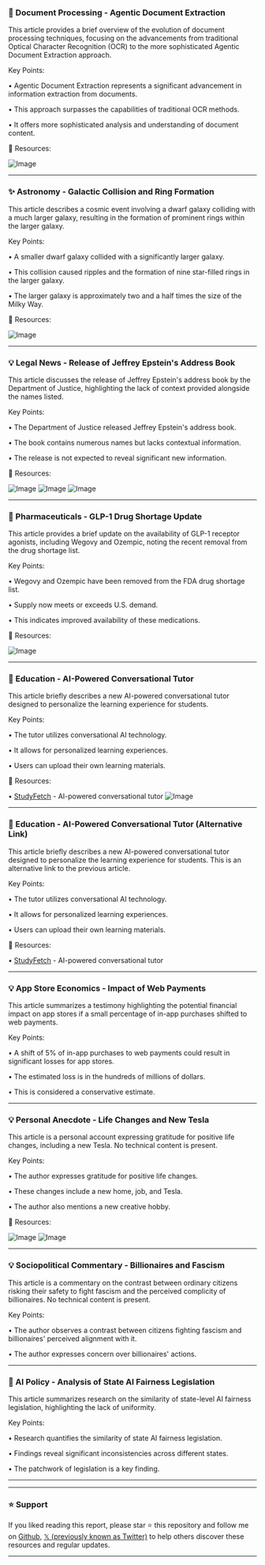 ### 🤖 Document Processing - Agentic Document Extraction

This article provides a brief overview of the evolution of document processing techniques, focusing on the advancements from traditional Optical Character Recognition (OCR) to the more sophisticated Agentic Document Extraction approach.

Key Points:

• Agentic Document Extraction represents a significant advancement in information extraction from documents.


• This approach surpasses the capabilities of traditional OCR methods.


•  It offers more sophisticated analysis and understanding of document content.


🔗 Resources:

![Image](https://pbs.twimg.com/ext_tw_video_thumb/1895182279884054528/pu/img/9zdsElC3voN_8ghZ.jpg)


---

### ✨ Astronomy - Galactic Collision and Ring Formation

This article describes a cosmic event involving a dwarf galaxy colliding with a much larger galaxy, resulting in the formation of prominent rings within the larger galaxy.

Key Points:

• A smaller dwarf galaxy collided with a significantly larger galaxy.


• This collision caused ripples and the formation of nine star-filled rings in the larger galaxy.


• The larger galaxy is approximately two and a half times the size of the Milky Way.


🔗 Resources:

![Image](https://pbs.twimg.com/media/GkzZwPeWYAA5FE4?format=jpg&name=small)


---

### 💡 Legal News - Release of Jeffrey Epstein's Address Book

This article discusses the release of Jeffrey Epstein's address book by the Department of Justice, highlighting the lack of context provided alongside the names listed.

Key Points:

• The Department of Justice released Jeffrey Epstein's address book.


• The book contains numerous names but lacks contextual information.


•  The release is not expected to reveal significant new information.


🔗 Resources:

![Image](https://pbs.twimg.com/media/Gk0UF8gWUAAOugu?format=jpg&name=small)
![Image](https://pbs.twimg.com/media/Gk0UgEXXUAAPe6r?format=jpg&name=small)
![Image](https://pbs.twimg.com/ext_tw_video_thumb/1895190928329003008/pu/img/nZLLSHR7oRFJn7gp?format=jpg&name=240x240)


---

### 🚀 Pharmaceuticals - GLP-1 Drug Shortage Update

This article provides a brief update on the availability of GLP-1 receptor agonists, including Wegovy and Ozempic, noting the recent removal from the drug shortage list.

Key Points:

• Wegovy and Ozempic have been removed from the FDA drug shortage list.


• Supply now meets or exceeds U.S. demand.


• This indicates improved availability of these medications.


🔗 Resources:

![Image](https://pbs.twimg.com/media/Gk0RRKZXcAA4b7-?format=jpg&name=small)


---

### 🤖 Education - AI-Powered Conversational Tutor

This article briefly describes a new AI-powered conversational tutor designed to personalize the learning experience for students.

Key Points:

• The tutor utilizes conversational AI technology.


• It allows for personalized learning experiences.


• Users can upload their own learning materials.


🔗 Resources:

• [StudyFetch](https://buff.ly/4kkPLna) - AI-powered conversational tutor
![Image](https://pbs.twimg.com/media/Gkz6FQcaoAQp1Nv?format=png&name=small)


---

### 🤖 Education - AI-Powered Conversational Tutor (Alternative Link)

This article briefly describes a new AI-powered conversational tutor designed to personalize the learning experience for students.  This is an alternative link to the previous article.

Key Points:

• The tutor utilizes conversational AI technology.


• It allows for personalized learning experiences.


• Users can upload their own learning materials.


🔗 Resources:

• [StudyFetch](https://zurl.co/YQAuB) - AI-powered conversational tutor


---

### 💡  App Store Economics - Impact of Web Payments

This article summarizes a testimony highlighting the potential financial impact on app stores if a small percentage of in-app purchases shifted to web payments.

Key Points:

• A shift of 5% of in-app purchases to web payments could result in significant losses for app stores.


• The estimated loss is in the hundreds of millions of dollars.


• This is considered a conservative estimate.


---

### 💡 Personal Anecdote -  Life Changes and New Tesla

This article is a personal account expressing gratitude for positive life changes, including a new Tesla.  No technical content is present.

Key Points:

• The author expresses gratitude for positive life changes.


• These changes include a new home, job, and Tesla.


• The author also mentions a new creative hobby.


🔗 Resources:

![Image](https://pbs.twimg.com/media/GfRoUHkXYAA7DjU?format=jpg&name=small)
![Image](https://pbs.twimg.com/media/GfRoUHtXgAEGyGM?format=jpg&name=small)


---

### 💡 Sociopolitical Commentary -  Billionaires and Fascism

This article is a commentary on the contrast between ordinary citizens risking their safety to fight fascism and the perceived complicity of billionaires. No technical content is present.


Key Points:

• The author observes a contrast between citizens fighting fascism and billionaires' perceived alignment with it.


•  The author expresses concern over billionaires' actions.


---

### 🤖  AI Policy - Analysis of State AI Fairness Legislation

This article summarizes research on the similarity of state-level AI fairness legislation, highlighting the lack of uniformity.

Key Points:

• Research quantifies the similarity of state AI fairness legislation.


• Findings reveal significant inconsistencies across different states.


•  The patchwork of legislation is a key finding.


---


---

### ⭐️ Support

If you liked reading this report, please star ⭐️ this repository and follow me on [Github](https://github.com/Drix10), [𝕏 (previously known as Twitter)](https://x.com/DRIX_10_) to help others discover these resources and regular updates.

---